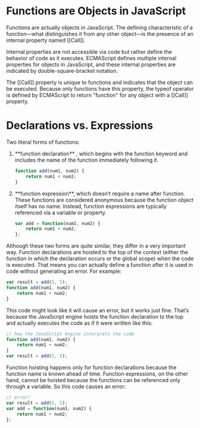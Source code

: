 # Functions are Objects in JavaScript

Functions are actually objects in JavaScript. The defining
characteristic of a function—what distinguishes
it from any other object—is the presence
of an internal property named [[Call]].

Internal
properties are not accessible via code but rather
define the behavior of code as it executes. ECMAScript defines multiple
internal properties for objects in JavaScript, and these internal properties
are indicated by double-square-bracket notation.

The [[Call]] property is unique to functions and indicates that the
object can be executed. Because only functions have this property, the
typeof operator is defined by ECMAScript to return "function" for any
object with a [[Call]] property.

# Declarations vs. Expressions

Two literal forms of functions:


<ol>
<li>**function declaration** , which begins with the function keyword and includes the name
of the function immediately following it.</li>

```javascript
function add(num1, num2) {
    return num1 + num2;
}
```

<li>**function expression**, which doesn’t require a name
after function. These functions are considered anonymous because the
function object itself has no name. Instead, function expressions are typically
referenced via a variable or property.</li>

```javascript
var add = function(num1, num2) {
    return num1 + num2;
};
```

</ol>

Although these two forms are quite similar, they differ in a very important
way. Function declarations are hoisted to the top of the context (either
the function in which the declaration occurs or the global scope) when the
code is executed.
That means you can actually define a function after it is
used in code without generating an error. For example:

```javascript
var result = add(5, 5);
function add(num1, num2) {
    return num1 + num2;
}
```

This code might look like it will cause an error, but it works just fine.
That’s because the JavaScript engine hoists the function declaration to
the top and actually executes the code as if it were written like this:

```javascript
// how the JavaScript engine interprets the code
function add(num1, num2) {
    return num1 + num2;
}
var result = add(5, 5);
```

Function hoisting happens only for function declarations because
the function name is known ahead of time. Function expressions, on the
other hand, cannot be hoisted because the functions can be referenced
only through a variable. So this code causes an error:

```javascript
// error!
var result = add(5, 5);
var add = function(num1, num2) {
    return num1 + num2;
};
```
